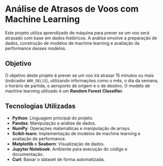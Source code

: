 # Análise de Atrasos de Voos com Machine Learning

Este projeto utiliza aprendizado de máquina para prever se um voo será atrasado com base em dados históricos. A análise envolve a preparação de dados, construção de modelos de machine learning e avaliação da performance desses modelos.

## Objetivo

O objetivo deste projeto é prever se um voo irá atrasar 15 minutos ou mais (indicador `ARR_DEL15`), utilizando informações como o mês, o dia da semana, o horário de partida, o aeroporto de origem e o de destino. O modelo de machine learning utilizado é um **Random Forest Classifier**.

## Tecnologias Utilizadas

- **Python**: Linguagem principal do projeto.
- **Pandas**: Manipulação e análise de dados.
- **NumPy**: Operações matemáticas e manipulação de arrays.
- **Scikit-learn**: Implementação de modelos de machine learning e avaliação de performance.
- **Matplotlib** e **Seaborn**: Visualização de dados.
- **Jupyter Notebook**: Ambiente para execução do código e documentação.
- **Curl**: Baixar o dataset de forma automatizada.
